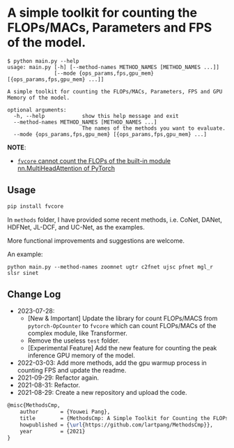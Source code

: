 # A simple toolkit for counting the FLOPs/MACs, Parameters and FPS of the model.

```shell
$ python main.py --help
usage: main.py [-h] [--method-names METHOD_NAMES [METHOD_NAMES ...]]
               [--mode {ops_params,fps,gpu_mem} [{ops_params,fps,gpu_mem} ...]]

A simple toolkit for counting the FLOPs/MACs, Parameters, FPS and GPU Memory of the model.

optional arguments:
  -h, --help            show this help message and exit
  --method-names METHOD_NAMES [METHOD_NAMES ...]
                        The names of the methods you want to evaluate.
  --mode {ops_params,fps,gpu_mem} [{ops_params,fps,gpu_mem} ...]
```

**NOTE**:
* [`fvcore` cannot count the FLOPs of the built-in module nn.MultiHeadAttention of PyTorch](https://github.com/lartpang/MethodsCmp/issues/1)

## Usage

```bash
pip install fvcore
```

In `methods` folder, I have provided some recent methods, i.e. CoNet, DANet, HDFNet, JL-DCF, and UC-Net, as the examples.

More functional improvements and suggestions are welcome.

An example:

```shell
python main.py --method-names zoomnet ugtr c2fnet ujsc pfnet mgl_r slsr sinet
```

## Change Log

* 2023-07-28: 
  * [New & Important] Update the library for count FLOPs/MACS from `pytorch-OpCounter` to `fvcore` which can count FLOPs/MACs of the complex module, like Transformer.
  * Remove the useless `test` folder.
  * [Experimental Feature] Add the new feature for counting the peak inference GPU memory of the model.
* 2022-03-03: Add more methods, add the gpu warmup process in counting FPS and update the readme.
* 2021-09-29: Refactor again.
* 2021-08-31: Refactor.
* 2021-08-29: Create a new repository and upload the code.

```latex
@misc{MethodsCmp,
	author       = {Youwei Pang},
	title        = {MethodsCmp: A Simple Toolkit for Counting the FLOPs/MACs, Parameters and FPS of Pytorch-based Methods},
	howpublished = {\url{https://github.com/lartpang/MethodsCmp}},
	year         = {2021}
}
```

